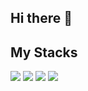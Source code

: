 ## Hi there 👋
## My Stacks
<img src="https://img.shields.io/badge/Python-3766AB?style=flat-square&logo=Python&logoColor=white"/>
<img src="https://img.shields.io/badge/pytorch-EE4C2C?style=flat-square&logo=Python&logoColor=white"/>
<img src="https://img.shields.io/badge/C-A8B9CC?style=flat-square&logo=Python&logoColor=white"/>
<img src="https://img.shields.io/badge/mysql-4479A1?style=flat-square&logo=Python&logoColor=white"/>
<!--
**kingrangE/kingrangE** is a ✨ _special_ ✨ repository because its `README.md` (this file) appears on your GitHub profile.

Here are some ideas to get you started:

- 🔭 I’m currently working on ...
- 🌱 I’m currently learning ...
- 👯 I’m looking to collaborate on ...
- 🤔 I’m looking for help with ...
- 💬 Ask me about ...
- 📫 How to reach me: ...
- 😄 Pronouns: ...
- ⚡ Fun fact: ...
-->
